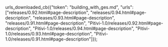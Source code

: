 urls_downloaded_cb({"token": "building_with_ges.md", "urls": ["releases/0.92.html#page-description", "releases/0.94.html#page-description", "releases/0.93.html#page-description", "releases/0.91.html#page-description", "Pitivi-1.0/releases/0.92.html#page-description", "Pitivi-1.0/releases/0.94.html#page-description", "Pitivi-1.0/releases/0.93.html#page-description", "Pitivi-1.0/releases/0.91.html#page-description"]});